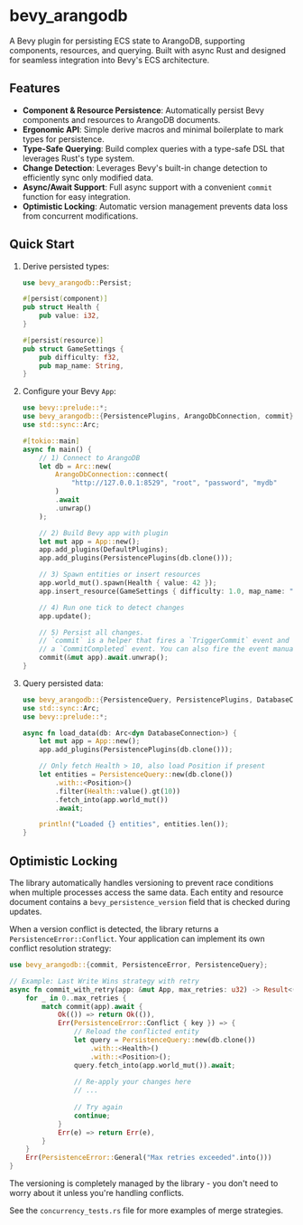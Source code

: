 # bevy_arangodb

A Bevy plugin for persisting ECS state to ArangoDB, supporting components, resources, and querying. Built with async Rust and designed for seamless integration into Bevy's ECS architecture.

## Features

- **Component & Resource Persistence**: Automatically persist Bevy components and resources to ArangoDB documents.
- **Ergonomic API**: Simple derive macros and minimal boilerplate to mark types for persistence.
- **Type-Safe Querying**: Build complex queries with a type-safe DSL that leverages Rust's type system.
- **Change Detection**: Leverages Bevy's built-in change detection to efficiently sync only modified data.
- **Async/Await Support**: Full async support with a convenient `commit` function for easy integration.
- **Optimistic Locking**: Automatic version management prevents data loss from concurrent modifications.

## Quick Start

1. Derive persisted types:

    ```rust
    use bevy_arangodb::Persist;

    #[persist(component)]
    pub struct Health {
        pub value: i32,
    }

    #[persist(resource)]
    pub struct GameSettings {
        pub difficulty: f32,
        pub map_name: String,
    }
    ```

2. Configure your Bevy `App`:

    ```rust
    use bevy::prelude::*;
    use bevy_arangodb::{PersistencePlugins, ArangoDbConnection, commit};
    use std::sync::Arc;

    #[tokio::main]
    async fn main() {
        // 1) Connect to ArangoDB
        let db = Arc::new(
            ArangoDbConnection::connect(
                "http://127.0.0.1:8529", "root", "password", "mydb"
            )
            .await
            .unwrap()
        );

        // 2) Build Bevy app with plugin
        let mut app = App::new();
        app.add_plugins(DefaultPlugins);
        app.add_plugins(PersistencePlugins(db.clone()));

        // 3) Spawn entities or insert resources
        app.world_mut().spawn(Health { value: 42 });
        app.insert_resource(GameSettings { difficulty: 1.0, map_name: "level1".into() });

        // 4) Run one tick to detect changes
        app.update();

        // 5) Persist all changes.
        // `commit` is a helper that fires a `TriggerCommit` event and waits for
        // a `CommitCompleted` event. You can also fire the event manually.
        commit(&mut app).await.unwrap();
    }
    ```

3. Query persisted data:

    ```rust
    use bevy_arangodb::{PersistenceQuery, PersistencePlugins, DatabaseConnection};
    use std::sync::Arc;
    use bevy::prelude::*;

    async fn load_data(db: Arc<dyn DatabaseConnection>) {
        let mut app = App::new();
        app.add_plugins(PersistencePlugins(db.clone()));

        // Only fetch Health > 10, also load Position if present
        let entities = PersistenceQuery::new(db.clone())
            .with::<Position>()
            .filter(Health::value().gt(10))
            .fetch_into(app.world_mut())
            .await;

        println!("Loaded {} entities", entities.len());
    }
    ```

## Optimistic Locking

The library automatically handles versioning to prevent race conditions when multiple processes access the same data. Each entity and resource document contains a `bevy_persistence_version` field that is checked during updates.

When a version conflict is detected, the library returns a `PersistenceError::Conflict`. Your application can implement its own conflict resolution strategy:

```rust
use bevy_arangodb::{commit, PersistenceError, PersistenceQuery};

// Example: Last Write Wins strategy with retry
async fn commit_with_retry(app: &mut App, max_retries: u32) -> Result<(), PersistenceError> {
    for _ in 0..max_retries {
        match commit(app).await {
            Ok(()) => return Ok(()),
            Err(PersistenceError::Conflict { key }) => {
                // Reload the conflicted entity
                let query = PersistenceQuery::new(db.clone())
                    .with::<Health>()
                    .with::<Position>();
                query.fetch_into(app.world_mut()).await;
                
                // Re-apply your changes here
                // ...
                
                // Try again
                continue;
            }
            Err(e) => return Err(e),
        }
    }
    Err(PersistenceError::General("Max retries exceeded".into()))
}
```

The versioning is completely managed by the library - you don't need to worry about it unless you're handling conflicts.

See the `concurrency_tests.rs` file for more examples of merge strategies. 